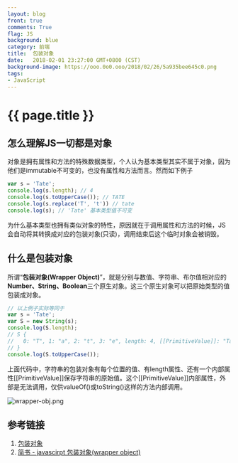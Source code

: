 ```yaml
---
layout: blog
front: true
comments: True
flag: JS
background: blue
category: 前端
title:  包装对象
date:   2018-02-01 23:27:00 GMT+0800 (CST)
background-image: https://ooo.0o0.ooo/2018/02/26/5a935bee645c0.png
tags:
- JavaScript
---
```

# {{ page.title }}

## 怎么理解JS一切都是对象

对象是拥有属性和方法的特殊数据类型，个人认为基本类型其实不属于对象，因为他们是immutable不可变的，也没有属性和方法而言。然而如下例子

```js
var s = 'Tate';
console.log(s.length); // 4
console.log(s.toUpperCase()); // TATE
console.log(s.replace('T', 't')) // tate
console.log(s); // 'Tate' 基本类型值不可变
```

为什么基本类型也拥有类似对象的特性，原因就在于调用属性和方法的时候，JS会自动将其转换成对应的包装对象(只读)，调用结束后这个临时对象会被销毁。

## 什么是包装对象

所谓“**包装对象(Wrapper Object)**”，就是分别与数值、字符串、布尔值相对应的**Number、String、Boolean**三个原生对象。这三个原生对象可以把原始类型的值包装成对象。

```js
// 以上例子实际等同于
var s = 'Tate';
var S = new String(s);
console.log(S.length);
// S {
//   0: "T", 1: "a", 2: "t", 3: "e", length: 4, [[PrimitiveValue]]: "Tate"
// }
console.log(S.toUpperCase());
```

上面代码中，字符串的包装对象有每个位置的值、有length属性、还有一个内部属性[[PrimitiveValue]]保存字符串的原始值。这个[[PrimitiveValue]]内部属性，外部是无法调用，仅供valueOf()或toString()这样的方法内部调用。

![wrapper-obj.png](https://ooo.0o0.ooo/2018/02/26/5a935bee645c0.png)

## 参考链接

1. [包装对象](http://javascript.ruanyifeng.com/stdlib/wrapper.html)
1. [简书 - javascirpt 包装对象(wrapper object)](https://www.jianshu.com/p/7e585f06d029)